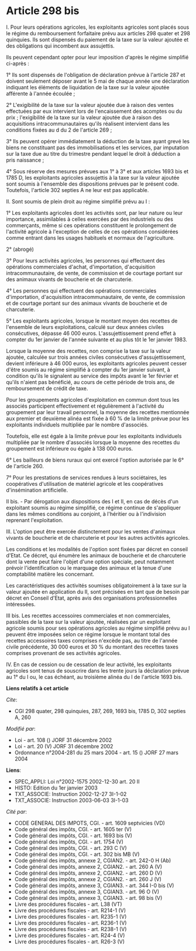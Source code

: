 # Article 298 bis

I. Pour leurs opérations agricoles, les exploitants agricoles sont placés sous le régime du remboursement forfaitaire prévu
aux articles 298 quater et 298 quinquies. Ils sont dispensés du paiement de la taxe sur la valeur ajoutée et des obligations
qui incombent aux assujettis.

Ils peuvent cependant opter pour leur imposition d'après le régime simplifié ci-après :

1° Ils sont dispensés de l'obligation de déclaration prévue à l'article 287 et doivent seulement déposer avant le 5 mai de
chaque année une déclaration indiquant les éléments de liquidation de la taxe sur la valeur ajoutée afférente à l'année
écoulée ;

2° L'exigibilité de la taxe sur la valeur ajoutée due à raison des ventes effectuées par eux intervient lors de
l'encaissement des acomptes ou du prix ; l'exigibilité de la taxe sur la valeur ajoutée due à raison des acquisitions
intracommunautaires qu'ils réalisent intervient dans les conditions fixées au d du 2 de l'article 269 ;

3° Ils peuvent opérer immédiatement la déduction de la taxe ayant grevé les biens ne constituant pas des immobilisations et
les services, par imputation sur la taxe due au titre du trimestre pendant lequel le droit à déduction a pris naissance ;

4° Sous réserve des mesures prévues aux 1° à 3° et aux articles 1693 bis et 1785 D, les exploitants agricoles assujettis à la
taxe sur la valeur ajoutée sont soumis à l'ensemble des dispositions prévues par le présent code. Toutefois, l'article 302
septies A ne leur est pas applicable.

II. Sont soumis de plein droit au régime simplifié prévu au I :

1° Les exploitants agricoles dont les activités sont, par leur nature ou leur importance, assimilables à celles exercées par
des industriels ou des commerçants, même si ces opérations constituent le prolongement de l'activité agricole à l'exception
de celles de ces opérations considérées comme entrant dans les usages habituels et normaux de l'agriculture.

2° (abrogé)

3° Pour leurs activités agricoles, les personnes qui effectuent des opérations commerciales d'achat, d'importation,
d'acquisition intracommunautaire, de vente, de commission et de courtage portant sur des animaux vivants de boucherie et de
charcuterie.

4° Les personnes qui effectuent des opérations commerciales d'importation, d'acquisition intracommunautaire, de vente, de
commission et de courtage portant sur des animaux vivants de boucherie et de charcuterie.

5° Les exploitants agricoles, lorsque le montant moyen des recettes de l'ensemble de leurs exploitations, calculé sur deux
années civiles consécutives, dépasse 46 000 euros. L'assujettissement prend effet à compter du 1er janvier de l'année
suivante et au plus tôt le 1er janvier 1983.

Lorsque la moyenne des recettes, non comprise la taxe sur la valeur ajoutée, calculée sur trois années civiles consécutives
d'assujettissement, devient inférieure à 46 000 euros, les exploitants agricoles peuvent cesser d'être soumis au régime
simplifié à compter du 1er janvier suivant, à condition qu'ils le signalent au service des impôts avant le 1er février et
qu'ils n'aient pas bénéficié, au cours de cette période de trois ans, de remboursement de crédit de taxe.

Pour les groupements agricoles d'exploitation en commun dont tous les associés participent effectivement et régulièrement à
l'activité du groupement par leur travail personnel, la moyenne des recettes mentionnée aux premier et deuxième alinéa est
fixée à 60 % de la limite prévue pour les exploitants individuels multipliée par le nombre d'associés.

Toutefois, elle est égale à la limite prévue pour les exploitants individuels multipliée par le nombre d'associés lorsque la
moyenne des recettes du groupement est inférieure ou égale à 138 000 euros.

6° Les bailleurs de biens ruraux qui ont exercé l'option autorisée par le 6° de l'article 260.

7° Pour les prestations de services rendues à leurs sociétaires, les coopératives d'utilisation de matériel agricole et les
coopératives d'insémination artificielle.

II bis. - Par dérogation aux dispositions des I et II, en cas de décès d'un exploitant soumis au régime simplifié, ce régime
continue de s'appliquer dans les mêmes conditions au conjoint, à l'héritier ou à l'indivision reprenant l'exploitation.

III. L'option peut être exercée distinctement pour les ventes d'animaux vivants de boucherie et de charcuterie et pour les
autres activités agricoles.

Les conditions et les modalités de l'option sont fixées par décret en conseil d'Etat. Ce décret, qui énumère les animaux de
boucherie et de charcuterie dont la vente peut faire l'objet d'une option spéciale, peut notamment prévoir l'identification
ou le marquage des animaux et la tenue d'une comptabilité matière les concernant.

Les caractéristiques des activités soumises obligatoirement à la taxe sur la valeur ajoutée en application du II, sont
précisées en tant que de besoin par décret en Conseil d'Etat, après avis des organisations professionnelles intéressées.

III bis. Les recettes accessoires commerciales et non commerciales, passibles de la taxe sur la valeur ajoutée, réalisées par
un exploitant agricole soumis pour ses opérations agricoles au régime simplifié prévu au I peuvent être imposées selon ce
régime lorsque le montant total des recettes accessoires taxes comprises n'excède pas, au titre de l'année civile précédente,
30 000 euros et 30 % du montant des recettes taxes comprises provenant de ses activités agricoles.

IV. En cas de cession ou de cessation de leur activité, les exploitants agricoles sont tenus de souscrire dans les trente
jours la déclaration prévue au 1° du I ou, le cas échéant, au troisième alinéa du I de l'article 1693 bis.

**Liens relatifs à cet article**

_Cite_:

  - CGI 298 quater, 298 quinquies, 287, 269, 1693 bis, 1785 D, 302 septies A, 260

_Modifié par_:

  - Loi - art. 108 () JORF 31 décembre 2002
  - Loi - art. 20 (V) JORF 31 décembre 2002
  - Ordonnance n°2004-281 du 25 mars 2004 - art. 15 () JORF 27 mars 2004

**Liens**:

  - SPEC_APPLI: Loi n°2002-1575 2002-12-30 art. 20 II
  - HISTO: Edition du 1er janvier 2003
  - TXT_ASSOCIE: Instruction 2002-12-27 3I-1-02
  - TXT_ASSOCIE: Instruction 2003-06-03 3I-1-03

_Cité par_:

  - CODE GENERAL DES IMPOTS, CGI. - art. 1609 septvicies (VD)
  - Code général des impôts, CGI. - art. 1605 ter (V)
  - Code général des impôts, CGI. - art. 1693 bis (V)
  - Code général des impôts, CGI. - art. 1754 (V)
  - Code général des impôts, CGI. - art. 293 C (V)
  - Code général des impôts, CGI. - art. 302 bis MB (V)
  - Code général des impôts, annexe 2, CGIAN2. - art. 242-0 H (Ab)
  - Code général des impôts, annexe 2, CGIAN2. - art. 260 A (V)
  - Code général des impôts, annexe 2, CGIAN2. - art. 260 D (V)
  - Code général des impôts, annexe 2, CGIAN2. - art. 260 J (V)
  - Code général des impôts, annexe 3, CGIAN3. - art. 344 I-0 bis (V)
  - Code général des impôts, annexe 3, CGIAN3. - art. 96 O (V)
  - Code général des impôts, annexe 3, CGIAN3. - art. 98 bis (V)
  - Livre des procédures fiscales - art. L38 (VT)
  - Livre des procédures fiscales - art. R214-1 (V)
  - Livre des procédures fiscales - art. R235-1 (V)
  - Livre des procédures fiscales - art. R236-1 (V)
  - Livre des procédures fiscales - art. R238-1 (V)
  - Livre des procédures fiscales - art. R24-4 (V)
  - Livre des procédures fiscales - art. R26-3 (V)
